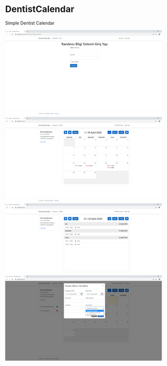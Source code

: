 # DentistCalendar
Simple Dentist Calendar


![GitHub Logo](ScreenShots/1.png)
![GitHub Logo](ScreenShots/2.png)
![GitHub Logo](ScreenShots/3.png)
![GitHub Logo](ScreenShots/4.png)
